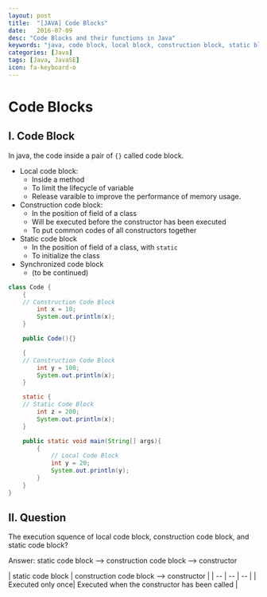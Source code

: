 ```yaml
---
layout: post
title:  "[JAVA] Code Blocks"
date:   2016-07-09
desc: "Code Blocks and their functions in Java"
keywords: "java, code block, local block, construction block, static block"
categories: [Java]
tags: [Java, JavaSE]
icon: fa-keyboard-o
---
```


# Code Blocks

## I. Code Block

In java, the code inside  a pair of ```{}``` called code block.

-	Local code block:
	-	Inside a method
	-	To limit the lifecycle of variable
	-	Release varaible to improve the performance of memory usage.
-	Construction code block:
	-	In the position of field of a class
	-	Will be executed before the constructor has been executed
	-	To put common codes of all constructors together
-	Static code block
	-	In the position of field of a class, with ```static```
	-	To initialize the class
-	Synchronized code block
	-	(to be continued)

```java
class Code {
	{
	// Construction Code Block
		int x = 10;
		System.out.println(x);
	}

	public Code(){}

	{
	// Construction Code Block
		int y = 100;
		System.out.println(x);
	}

	static {
	// Static Code Block
		int z = 200;
		System.out.println(x);
	}

	public static void main(String[] args){
		{
			// Local Code Block
			int y = 20;
			System.out.println(y);
		}
	}
}
```

## II. Question

The execution squence of local code block, construction code block, and static code block?

Answer:
static code block --> construction code block --> constructor

| static code block | construction code block --> constructor |
| -- | -- | -- |
| Executed only once| Executed when the constructor has been called |
